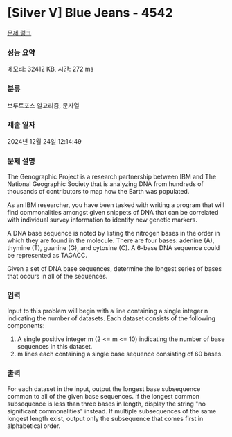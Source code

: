 # [Silver V] Blue Jeans - 4542 

[문제 링크](https://www.acmicpc.net/problem/4542) 

### 성능 요약

메모리: 32412 KB, 시간: 272 ms

### 분류

브루트포스 알고리즘, 문자열

### 제출 일자

2024년 12월 24일 12:14:49

### 문제 설명

<p>The Genographic Project is a research partnership between IBM and The National Geographic Society that is analyzing DNA from hundreds of thousands of contributors to map how the Earth was populated.</p>

<p>As an IBM researcher, you have been tasked with writing a program that will find commonalities amongst given snippets of DNA that can be correlated with individual survey information to identify new genetic markers.</p>

<p>A DNA base sequence is noted by listing the nitrogen bases in the order in which they are found in the molecule. There are four bases: adenine (A), thymine (T), guanine (G), and cytosine (C). A 6-base DNA sequence could be represented as TAGACC.</p>

<p>Given a set of DNA base sequences, determine the longest series of bases that occurs in all of the sequences.</p>

### 입력 

 <p>Input to this problem will begin with a line containing a single integer n indicating the number of datasets. Each dataset consists of the following components:</p>

<ol>
	<li>A single positive integer m (2 <= m <= 10) indicating the number of base sequences in this dataset.</li>
	<li>m lines each containing a single base sequence consisting of 60 bases.</li>
</ol>

### 출력 

 <p>For each dataset in the input, output the longest base subsequence common to all of the given base sequences. If the longest common subsequence is less than three bases in length, display the string "no significant commonalities" instead. If multiple subsequences of the same longest length exist, output only the subsequence that comes first in alphabetical order.</p>

